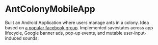 # AntColonyMobileApp

  Built an Android Application where users manage ants in a colony. Idea based on [a popular facebook group](https://www.facebook.com/groups/1416375691836223). Implemented savestates across app lifecycle, Google banner ads, pop-up events, and mutable user-input-induced sounds.
